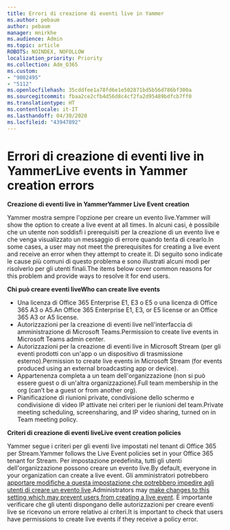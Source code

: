 ```yaml
---
title: Errori di creazione di eventi live in Yammer
ms.author: pebaum
author: pebaum
manager: mnirkhe
ms.audience: Admin
ms.topic: article
ROBOTS: NOINDEX, NOFOLLOW
localization_priority: Priority
ms.collection: Adm_O365
ms.custom:
- "9002495"
- "5112"
ms.openlocfilehash: 35cddfee1a78fd6e1e502871bd5b56d786bf300a
ms.sourcegitcommit: fbaa2ce2cfb4d56d8c4cf2fa2d95489bdfcb7ff0
ms.translationtype: HT
ms.contentlocale: it-IT
ms.lasthandoff: 04/30/2020
ms.locfileid: "43947892"
---
```

# <a name="live-events-in-yammer-creation-errors"></a><span data-ttu-id="f5985-102">Errori di creazione di eventi live in Yammer</span><span class="sxs-lookup"><span data-stu-id="f5985-102">Live events in Yammer creation errors</span></span>

<span data-ttu-id="f5985-103">**Creazione di eventi live in Yammer**</span><span class="sxs-lookup"><span data-stu-id="f5985-103">**Yammer Live Event creation**</span></span>

<span data-ttu-id="f5985-104">Yammer mostra sempre l'opzione per creare un evento live.</span><span class="sxs-lookup"><span data-stu-id="f5985-104">Yammer will show the option to create a live event at all times.</span></span> <span data-ttu-id="f5985-105">In alcuni casi, è possibile che un utente non soddisfi i prerequisiti per la creazione di un evento live e che venga visualizzato un messaggio di errore quando tenta di crearlo.</span><span class="sxs-lookup"><span data-stu-id="f5985-105">In some cases, a user may not meet the prerequisites for creating a live event and receive an error when they attempt to create it.</span></span> <span data-ttu-id="f5985-106">Di seguito sono indicate le cause più comuni di questo problema e sono illustrati alcuni modi per risolverlo per gli utenti finali.</span><span class="sxs-lookup"><span data-stu-id="f5985-106">The items below cover common reasons for this problem and provide ways to resolve it for end users.</span></span>

<span data-ttu-id="f5985-107">**Chi può creare eventi live**</span><span class="sxs-lookup"><span data-stu-id="f5985-107">**Who can create live events**</span></span>
- <span data-ttu-id="f5985-108">Una licenza di Office 365 Enterprise E1, E3 o E5 o una licenza di Office 365 A3 o A5.</span><span class="sxs-lookup"><span data-stu-id="f5985-108">An Office 365 Enterprise E1, E3, or E5 license or an Office 365 A3 or A5 license.</span></span>
- <span data-ttu-id="f5985-109">Autorizzazioni per la creazione di eventi live nell'interfaccia di amministrazione di Microsoft Teams.</span><span class="sxs-lookup"><span data-stu-id="f5985-109">Permission to create live events in Microsoft Teams admin center.</span></span>
- <span data-ttu-id="f5985-110">Autorizzazioni per la creazione di eventi live in Microsoft Stream (per gli eventi prodotti con un'app o un dispositivo di trasmissione esterno).</span><span class="sxs-lookup"><span data-stu-id="f5985-110">Permission to create live events in Microsoft Stream (for events produced using an external broadcasting app or device).</span></span>
- <span data-ttu-id="f5985-111">Appartenenza completa a un team dell'organizzazione (non si può essere guest o di un'altra organizzazione).</span><span class="sxs-lookup"><span data-stu-id="f5985-111">Full team membership in the org (can’t be a guest or from another org).</span></span>
- <span data-ttu-id="f5985-112">Pianificazione di riunioni private, condivisione dello schermo e condivisione di video IP attivate nei criteri per le riunioni del team.</span><span class="sxs-lookup"><span data-stu-id="f5985-112">Private meeting scheduling, screensharing, and IP video sharing, turned on in Team meeting policy.</span></span>

<span data-ttu-id="f5985-113">**Criteri di creazione di eventi live**</span><span class="sxs-lookup"><span data-stu-id="f5985-113">**Live event creation policies**</span></span>

<span data-ttu-id="f5985-114">Yammer segue i criteri per gli eventi live impostati nel tenant di Office 365 per Stream.</span><span class="sxs-lookup"><span data-stu-id="f5985-114">Yammer follows the Live Event policies set in your Office 365 tenant for Stream.</span></span> <span data-ttu-id="f5985-115">Per impostazione predefinita, tutti gli utenti dell'organizzazione possono creare un evento live.</span><span class="sxs-lookup"><span data-stu-id="f5985-115">By default, everyone in your organization can create a live event.</span></span> <span data-ttu-id="f5985-116">Gli amministratori potrebbero [apportare modifiche a questa impostazione che potrebbero impedire agli utenti di creare un evento live](https://docs.microsoft.com/stream/live-event-administration#enabling-and-restricting-users-to-creating).</span><span class="sxs-lookup"><span data-stu-id="f5985-116">Administrators may [make changes to this setting which may prevent users from creating a live event](https://docs.microsoft.com/stream/live-event-administration#enabling-and-restricting-users-to-creating).</span></span> <span data-ttu-id="f5985-117">È importante verificare che gli utenti dispongano delle autorizzazioni per creare eventi live se ricevono un errore relativo ai criteri.</span><span class="sxs-lookup"><span data-stu-id="f5985-117">It is important to check that users have permissions to create live events if they receive a policy error.</span></span>
